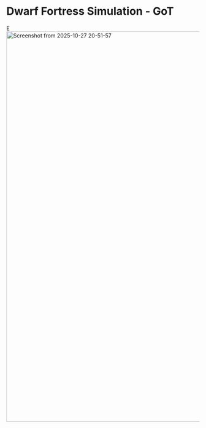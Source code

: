 # Dwarf Fortress Simulation - GoT
E<img width="1852" height="1018" alt="Screenshot from 2025-10-27 20-51-57" src="https://github.com/user-attachments/assets/58cd101a-53ff-450d-96e0-d5bf514616b7" />
